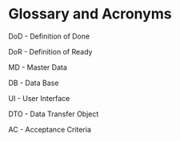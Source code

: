 # Glossary and Acronyms #

 DoD - Definition of Done

 DoR - Definition of Ready

 MD - Master Data
 
 DB - Data Base
 
 UI - User Interface
 
 DTO - Data Transfer Object

 AC - Acceptance Criteria